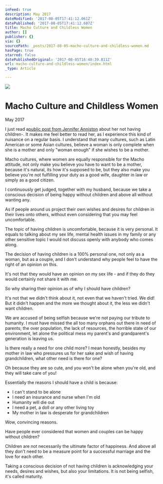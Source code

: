 ```yaml
---
inFeed: true
description: May 2017
dateModified: '2017-08-05T17:41:12.061Z'
datePublished: '2017-08-05T17:41:12.607Z'
title: Macho Culture and Childless Women
author: []
publisher: {}
via: {}
sourcePath: _posts/2017-08-05-macho-culture-and-childless-women.md
hasPage: true
starred: false
datePublishedOriginal: '2017-08-05T16:40:39.811Z'
url: macho-culture-and-childless-women/index.html
_type: Article

---
```

![](https://the-grid-user-content.s3-us-west-2.amazonaws.com/25dec34c-6dc8-4bd7-8940-aef00a92278a.jpg)

# **Macho Culture and Childless Women**

May 2017

I just read a[public post from Jennifer Anniston][0] about her not having children-. It makes me feel better to read her, as I experience this kind of nuisance on a regular basis. I understand that many cultures, such as Latin American or some Asian cultures, believe a woman is only complete when she is a mother and only "woman enough" if she wishes to be a mother.

Macho cultures, where women are equally responsible for the Macho attitude, not only make you believe you have to want to be a mother, because it's natural, its how it's supposed to be, but they also make you believe you're not fulfilling your duty as a good wife, daughter in law or simply as a good citizen.

I continuously get judged, together with my husband, because we take a conscious decision of being happy without children and above all without wanting any.

As if people around us project their own wishes and desires for children in their lives onto others, without even considering that you may feel uncomfortable.

The topic of having children is uncomfortable, because it is very personal. It equals to talking about my sex life, mental health issues in my family or any other sensitive topic I would not discuss openly with anybody who comes along.

The decision of having children is a 100% personal one, not only as a woman, but as a couple, and I don't understand why people feel to have the right of an opinion on this.

It's not that they would have an opinion on my sex life - and if they do they would certainly not share it with me.

So why sharing their opinion as of why I should have children?

It's not that we didn't think about it, not even that we haven't tried. We did! But it didn't happen and the more we thought about it, the less we didn't want children.

We are accused of being selfish because we're not paying our tribute to humanity. I must have missed the all too many orphans out there in need of parents; the over population, the lack of resources, the horrible state of our environment, let alone the political mess my parent's and grandparent's generation is leaving us.

Is there really a need for one child more? I mean honestly, besides my mother in law who pressures us for her sake and wish of having grandchildren, what other need is there for one?

Oh because they are so cute, and you won't be alone when you're old, and they will take care of you!

Essentially the reasons I should have a child is because:

* I can't stand to be alone
* I need an insurance and nurse when I'm old
* Humanity will die out
* I need a pet, a doll or any other living toy
* My mother in law is desperate for grandchildren

Wow, convincing reasons.

Have people ever considered that women and couples can be happy without children?

Children are not necessarily the ultimate factor of happiness. And above all they don't need to be a measure point for a successful marriage and the love for each other.

Taking a conscious decision of not having children is acknowledging your needs, desires and wishes, but also your limitations. It is not being selfish, it's called maturity.

[0]: http://www.inspiremore.com/jennifer-aniston-womans-value-letter/?utm_medium=social&utm_source=IWG&utm_campaign=partner